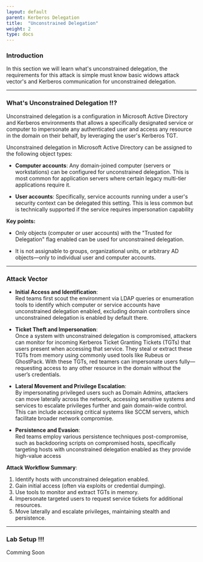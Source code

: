 ```yaml
---
layout: default
parent: Kerberos Delegation
title:  "Unconstrained Delegation"
weight: 2
type: docs
---
```



### Introduction

In this section we will learn what's unconstrained delegation, the requirements for this attack is simple must know basic widows attack vector's and Kerberos communication for unconstrained delegation.

---

### What's Unconstrained Delegation !!?

Unconstrained delegation is a configuration in Microsoft Active Directory and Kerberos environments that allows a specifically designated service or computer to impersonate any authenticated user and access any resource in the domain on their behalf, by leveraging the user's Kerberos TGT.

Unconstrained delegation in Microsoft Active Directory can be assigned to the following object types:

- **Computer accounts**: Any domain-joined computer (servers or workstations) can be configured for unconstrained delegation. This is most common for application servers where certain legacy multi-tier applications require it.

- **User accounts**: Specifically, service accounts running under a user's security context can be delegated this setting. This is less common but is technically supported if the service requires impersonation capability

**Key points:**

- Only objects (computer or user accounts) with the "Trusted for Delegation" flag enabled can be used for unconstrained delegation.

- It is not assignable to groups, organizational units, or arbitrary AD objects—only to individual user and computer accounts.

---
### Attack Vector 

- **Initial Access and Identification**:  
    Red teams first scout the environment via LDAP queries or enumeration tools to identify which computer or service accounts have unconstrained delegation enabled, excluding domain controllers since unconstrained delegation is enabled by default there.

- **Ticket Theft and Impersonation**:  
    Once a system with unconstrained delegation is compromised, attackers can monitor for incoming Kerberos Ticket Granting Tickets (TGTs) that users present when accessing that service. They steal or extract these TGTs from memory using commonly used tools like Rubeus or GhostPack. With these TGTs, red teamers can impersonate users fully—requesting access to any other resource in the domain without the user’s credentials.

- **Lateral Movement and Privilege Escalation**:  
    By impersonating privileged users such as Domain Admins, attackers can move laterally across the network, accessing sensitive systems and services to escalate privileges further and gain domain-wide control. This can include accessing critical systems like SCCM servers, which facilitate broader network compromise.

- **Persistence and Evasion**:  
    Red teams employ various persistence techniques post-compromise, such as backdooring scripts on compromised hosts, specifically targeting hosts with unconstrained delegation enabled as they provide high-value access

**Attack Workflow Summary**:

1. Identify hosts with unconstrained delegation enabled. 
2. Gain initial access (often via exploits or credential dumping).
3. Use tools to monitor and extract TGTs in memory.
4. Impersonate targeted users to request service tickets for additional resources.
5. Move laterally and escalate privileges, maintaining stealth and persistence.

---

### Lab Setup !!!

Comming Soon
